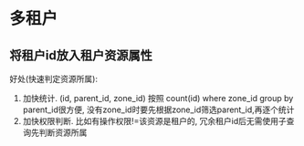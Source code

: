 # 多租户

## 将租户id放入租户资源属性
好处(快速判定资源所属):
1. 加快统计. (id, parent_id, zone_id) 按照 count(id) where zone_id group by parent_id很方便, 没有zone_id时要先根据zone_id筛选parent_id,再逐个统计
1. 加快权限判断. 比如有操作权限!=该资源是租户的, 冗余租户id后无需使用子查询先判断资源所属